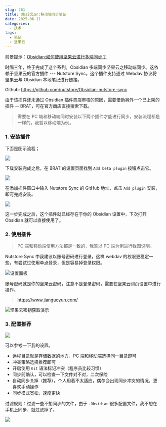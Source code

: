 ```yaml
---
slug: 261
title: Obsidian:移动端同步笔记
date: 2025-06-11
categories: 
  - 技术
tags: 
  - 笔记
  - 坚果云
---
```


<style>.post-content img.mob{max-width:300px;margin:10px auto;display:block}</style>

前景提示：[Obsidian:如何使用坚果云进行多端同步？](/blog/146.html)

时隔三年，终于完成了这个系列，Obsidian 多端同步坚果云之移动端同步。这依赖于坚果云的官方插件 --- Nutstore Sync，这个插件支持通过 Webdav 协议将坚果云与 Obsidian 本地笔记进行链接。

Github: https://github.com/nutstore/Obsidian-nutstore-sync

由于该插件还未通过 Obsidian 插件商店审核的原因，需要借助另外一个已上架的插件 -- BRAT，可在官方商店直接搜索下载。

> 需要在 PC 端和移动端同时安装以下两个插件才能进行同步，安装流程都是一样的，我暂以移动端为例。

### 1. 安装插件

下面是图示流程；

<img class="mob" src="https://imgurl.zishu.me/2025/06/1749604078547.webp">

下载安装完成之后，在 BRAT 的设置页面找到 `Add beta plugin` 按钮点击它。

<img class="mob" src="https://imgurl.zishu.me/2025/06/1749604199736.webp">

在添加插件窗口中输入 Nutstore Sync 的 GitHub 地址，点击 `Add plugin` 安装，即可完成安装。

<img class="mob" src="https://imgurl.zishu.me/2025/06/1749604248738.webp">

这一步完成之后，这个插件就已经存在于你的 Obsidian 设置中，下次打开 Obsidian 就可以直接使用了。

### 2. 使用插件

> PC 端和移动端使用方法都是一致的，我暂以 PC 端为例进行截图说明。

Nutstore Sync 中我建议以账号密码进行登录，这样 webdav 的权限更稳定一些，有尝试过使用单点登录，但是容易掉登录权限。

![设置面板](https://imgurl.zishu.me/2025/06/1749604565459.webp)

账号密码就是你的坚果云密码，注意不是登录密码，需要在坚果云网页设置中进行操作。

> https://www.jianguoyun.com/

![坚果云密钥获取演示](https://imgurl.zishu.me/2025/06/1749604723442.webp)

### 3. 配置推荐

![](https://imgurl.zishu.me/2025/06/1749604964274.webp)

可以参考一下我的设置。

- 远程目录就是存储数据的地方，PC 端和移动端选择同一目录即可
- 冲突策略选择推荐即可
- 开启使用 `Git` 语法标记冲突（程序员比较习惯）
- 同步前确认，可以检查一下文件对不对，二次保险
- 自动同步关掉（推荐），个人用着不太适应，偶尔会出现同步冲突的情况，更喜欢手动操作
- 同步模式宽松，速度更快

过滤规则：过滤一些不想同步的文件，由于 `.Obsidian` 很多配置文件，我不想在手机上同步，就过滤掉了。

![](https://imgurl.zishu.me/2025/06/1749605051374.webp)
